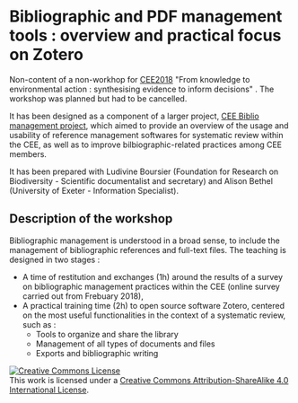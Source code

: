 # Bibliographic and PDF management tools : overview and practical focus on Zotero

Non-content of a non-workhop for [CEE2018](https://cee2018.sciencesconf.org) "From knowledge to environmental action : synthesising evidence to inform decisions" . The workshop was planned but had to be cancelled.

It has been designed as a component of a larger project, [CEE Biblio management project](https://osf.io/3a9zy), which aimed to provide an overview of the usage and usability of reference management softwares for systematic review within the CEE, as well as to improve bilbiographic-related practices among CEE members.

It has been prepared with Ludivine Boursier (Foundation for Research on Biodiversity - Scientific documentalist and secretary) and Alison Bethel (University of Exeter - Information Specialist).

## Description of the workshop
Bibliographic management is understood in a broad sense, to include the management of bibliographic references and full-text files. The teaching is designed in two stages :

*  A time of restitution and exchanges (1h) around the results of a survey on bibliographic management practices within the CEE (online survey carried out from Frebuary 2018),
* A practical training time (2h) to open source software Zotero, centered on the most useful functionalities in the context of a systematic review, such as :
    * Tools to organize and share the library
    * Management of all types of documents and files
    * Exports and bibliographic writing

<a rel="license" href="http://creativecommons.org/licenses/by-sa/4.0/"><img alt="Creative Commons License" style="border-width:0" src="https://i.creativecommons.org/l/by-sa/4.0/88x31.png" /></a><br />This work is licensed under a <a rel="license" href="http://creativecommons.org/licenses/by-sa/4.0/">Creative Commons Attribution-ShareAlike 4.0 International License</a>.
